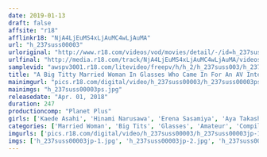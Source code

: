 ```yaml
---
date: 2019-01-13
draft: false
affsite: "r18"
afflinkr18: "NjA4LjEuMS4xLjAuMC4wLjAuMA"
url: "h_237suss00003"
urloriginal: "http://www.r18.com/videos/vod/movies/detail/-/id=h_237suss00003"
urlfinal: "http://media.r18.com/track/NjA4LjEuMS4xLjAuMC4wLjAuMA/videos/vod/movies/detail/-/id=h_237suss00003"
samplevid: "awspv3001.r18.com/litevideo/freepv/h/h_2/h_237suss003/h_237suss003_dmb_w.mp4"
title: "A Big Titty Married Woman In Glasses Who Came In For An AV Interview Highlights 6 Ladies"
mainimgurl: "pics.r18.com/digital/video/h_237suss00003/h_237suss00003ps.jpg"
mainimgs: "h_237suss00003ps.jpg"
releasedate: "Apr. 01, 2018"
duration: 247
productioncomp: "Planet Plus"
girls: ['Kaede Asahi', 'Hinami Narusawa', 'Erena Sasamiya', 'Aya Takashiro', 'Tsubomi Kudo', 'Shizuku Mukai']
categories: ['Married Woman', 'Big Tits', 'Glasses', 'Amateur', 'Compilation', 'Over 4 Hours', 'Hi-Def']
imgurls: ['pics.r18.com/digital/video/h_237suss00003/h_237suss00003jp-1.jpg', 'pics.r18.com/digital/video/h_237suss00003/h_237suss00003jp-2.jpg', 'pics.r18.com/digital/video/h_237suss00003/h_237suss00003jp-3.jpg', 'pics.r18.com/digital/video/h_237suss00003/h_237suss00003jp-4.jpg', 'pics.r18.com/digital/video/h_237suss00003/h_237suss00003jp-5.jpg', 'pics.r18.com/digital/video/h_237suss00003/h_237suss00003jp-6.jpg', 'pics.r18.com/digital/video/h_237suss00003/h_237suss00003jp-7.jpg', 'pics.r18.com/digital/video/h_237suss00003/h_237suss00003jp-8.jpg', 'pics.r18.com/digital/video/h_237suss00003/h_237suss00003jp-9.jpg', 'pics.r18.com/digital/video/h_237suss00003/h_237suss00003jp-10.jpg', 'pics.r18.com/digital/video/h_237suss00003/h_237suss00003jp-11.jpg', 'pics.r18.com/digital/video/h_237suss00003/h_237suss00003jp-12.jpg', 'pics.r18.com/digital/video/h_237suss00003/h_237suss00003jp-13.jpg', 'pics.r18.com/digital/video/h_237suss00003/h_237suss00003jp-14.jpg', 'pics.r18.com/digital/video/h_237suss00003/h_237suss00003jp-15.jpg', 'pics.r18.com/digital/video/h_237suss00003/h_237suss00003jp-16.jpg', 'pics.r18.com/digital/video/h_237suss00003/h_237suss00003jp-17.jpg', 'pics.r18.com/digital/video/h_237suss00003/h_237suss00003jp-18.jpg', 'pics.r18.com/digital/video/h_237suss00003/h_237suss00003jp-19.jpg', 'pics.r18.com/digital/video/h_237suss00003/h_237suss00003jp-20.jpg']
imgs: ['h_237suss00003jp-1.jpg', 'h_237suss00003jp-2.jpg', 'h_237suss00003jp-3.jpg', 'h_237suss00003jp-4.jpg', 'h_237suss00003jp-5.jpg', 'h_237suss00003jp-6.jpg', 'h_237suss00003jp-7.jpg', 'h_237suss00003jp-8.jpg', 'h_237suss00003jp-9.jpg', 'h_237suss00003jp-10.jpg', 'h_237suss00003jp-11.jpg', 'h_237suss00003jp-12.jpg', 'h_237suss00003jp-13.jpg', 'h_237suss00003jp-14.jpg', 'h_237suss00003jp-15.jpg', 'h_237suss00003jp-16.jpg', 'h_237suss00003jp-17.jpg', 'h_237suss00003jp-18.jpg', 'h_237suss00003jp-19.jpg', 'h_237suss00003jp-20.jpg']
---
```


